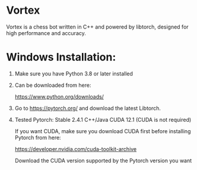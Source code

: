 # Vortex
Vortex is a chess bot written in C++ and powered by libtorch, designed for high performance and accuracy.
# Windows Installation:
1) Make sure you have Python 3.8 or later installed
2) 
   Can be downloaded from here:
   
   https://www.python.org/downloads/
   
3) Go to https://pytorch.org/ and download the latest Libtorch.
4) 
   Tested Pytorch: Stable 2.4.1 C++/Java CUDA 12.1 (CUDA is not required)
   
   If you want CUDA, make sure you download CUDA first before installing Pytorch from here:
   
   https://developer.nvidia.com/cuda-toolkit-archive
   
   Download the CUDA version supported by the Pytorch version you want

   

